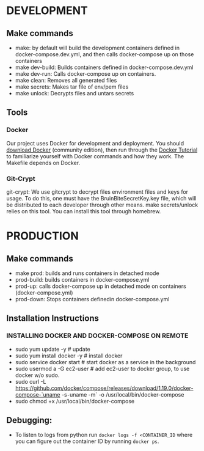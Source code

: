 # DEVELOPMENT
## Make commands
- make: by default will build the development containers defined in
  docker-compose.dev.yml, and then calls docker-compose up on those containers
- make dev-build: Builds containers defined in docker-compose.dev.yml
- make dev-run:  Calls docker-compose up on containers.
- make clean: Removes all generated files
- make secrets: Makes tar file of env/pem files
- make unlock: Decrypts files and untars secrets

## Tools
### Docker
Our project uses Docker for development and deployment.  You should [download
Docker](https://store.docker.com/search?type=edition&offering=community)
(community edition), then run through the [Docker
Tutorial](https://docs.docker.com/get-started/) to familiarize yourself with
Docker commands and how they work.  The Makefile depends on Docker.

### Git-Crypt
git-crypt: We use gitcrypt to decrypt files environment files and keys for
usage. To do this, one must have the BruinBiteSecretKey.key file, which will be
distributed to each developer through other means.  make secrets/unlock relies
on this tool.  You can install this tool through homebrew.

# PRODUCTION
## Make commands
- make prod: builds and runs containers in detached mode
- prod-build: builds containers in docker-compose.yml
- prod-up: calls docker-compose up in detached mode on containers
  (docker-compose.yml)
- prod-down: Stops containers definedin docker-compose.yml

## Installation Instructions
### INSTALLING DOCKER AND DOCKER-COMPOSE ON REMOTE
- sudo yum update -y # update
- sudo yum install docker -y # install docker
- sudo service docker start # start docker as a service in the background
- sudo usermod a -G ec2-user # add ec2-user to docker group, to use docker w/o sudo.
- sudo curl -L
  https://github.com/docker/compose/releases/download/1.19.0/docker-compose-`uname
  -s`-`uname -m` -o /usr/local/bin/docker-compose
- sudo chmod +x /usr/local/bin/docker-compose

## Debugging:
- To listen to logs from python run `docker logs -f <CONTAINER_ID` where you can figure out the container ID by running `docker ps`.